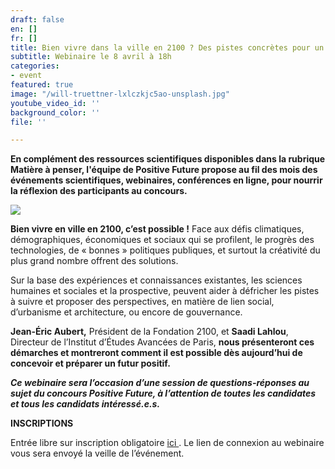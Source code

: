 ```yaml
---
draft: false
en: []
fr: []
title: Bien vivre dans la ville en 2100 ? Des pistes concrètes pour un futur positif
subtitle: Webinaire le 8 avril à 18h
categories:
- event
featured: true
image: "/will-truettner-lxlczkjc5ao-unsplash.jpg"
youtube_video_id: ''
background_color: ''
file: ''

---
```

**En complément des ressources scientifiques disponibles dans la rubrique Matière à penser, l'équipe de Positive Future propose au fil des mois des événements scientifiques, webinaires, conférences en ligne, pour nourrir la réflexion des participants au concours.**

![](/webinaire_8avril_fr-copie.jpg)

**Bien vivre en ville en 2100, c’est possible !** Face aux défis climatiques, démographiques, économiques et sociaux qui se profilent, le progrès des technologies, de « bonnes » politiques publiques, et surtout la créativité du plus grand nombre offrent des solutions.

Sur la base des expériences et connaissances existantes, les sciences humaines et sociales et la prospective, peuvent aider à défricher les pistes à suivre et proposer des perspectives, en matière de lien social, d’urbanisme et architecture, ou encore de gouvernance.

**Jean-Éric Aubert,** Président de la Fondation 2100, et **Saadi Lahlou**, Directeur de l’Institut d’Études Avancées de Paris, **nous présenteront ces démarches et montreront comment il est possible dès aujourd’hui de concevoir et préparer un futur positif.**

**_Ce webinaire sera l’occasion d’une session de questions-réponses au sujet du concours Positive Future, à l’attention de toutes les candidates et tous les candidats intéressé.e.s._**

**INSCRIPTIONS**

Entrée libre sur inscription obligatoire [ici ](https://www.weezevent.com/webinaire-reinstaller-la-ville-a-la-campagne). Le lien de connexion au webinaire vous sera envoyé la veille de l’événement.